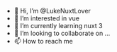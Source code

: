 - 👋 Hi, I’m @LukeNuxtLover
- 👀 I’m interested in vue
- 🌱 I’m currently learning nuxt 3
- 💞️ I’m looking to collaborate on ...
- 📫 How to reach me 

<!---
LukeNuxtLover/LukeNuxtLover is a ✨ special ✨ repository because its `README.md` (this file) appears on your GitHub profile.
You can click the Preview link to take a look at your changes.
--->
